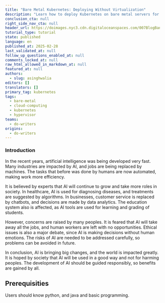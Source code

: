 ```yaml
---
title: "Bare Metal Kubernetes: Deploying Without Virtualization"
description: "Learn how to deploy Kubernetes on bare metal servers for maximum performance and flexibility. Optimize your infrastructure for containerized workload."
conclusion_cta: null
right_side_nav_cta: null
header_url: https://doimages.nyc3.cdn.digitaloceanspaces.com/007BlogBanners2024/k8s-user-adoption-1(lavender).png
tutorial_type: tutorial
state: published
language: en
published_at: 2025-02-28
last_validated_at: null
follow_up_questions_enabled_at: null
comments_locked_at: null
raw_html_allowed_in_markdown_at: null
featured_at: null
authors:
  - slug: asinghwalia
editors: []
translators: []
primary_tag: kubernetes
tags:
  - bare-metal
  - cloud-computing
  - kubernetes
  - hypervisor
teams:
  - do-writers
origins:
  - do-writers
---
```

### Introduction
In the recent years, artificial intelligence was being developed very fast. Many industries are impacted by AI, and jobs are being replaced by machines. The tasks that before was done by humans are now automated, making work more efficiency.

It is believed by experts that AI will continue to grow and take more roles in society. In healthcare, AI is used for diagnosing diseases, and treatments are suggested by algorithms. In businesses, customer service is replaced by chatbots, and decisions are made by data analytics. The education system also is affected, as AI tools are used for learning and grading of students.

However, concerns are raised by many peoples. It is feared that AI will take away all the jobs, and human workers are left with no opportunities. Ethical issues is also a major debate, since AI is making decisions without human emotions. The risks of AI are needed to be addressed carefully, so problems can be avoided in future.

In conclusion, AI is bringing big changes, and the world is impacted greatly. It is hoped by society that AI will be used in a good way and not for harming peoples. The development of AI should be guided responsibly, so benefits are gained by all.





## Prerequisities
Users should know python, and java and basic programming.
